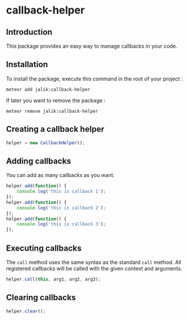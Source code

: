 # callback-helper

## Introduction

This package provides an easy way to manage callbacks in your code.

## Installation

To install the package, execute this command in the root of your project :
```
meteor add jalik:callback-helper
```

If later you want to remove the package :
```
meteor remove jalik:callback-helper
```

## Creating a callback helper

```js
helper = new CallbackHelper();
```

## Adding callbacks

You can add as many callbacks as you want.

```js
helper.add(function() {
    console.log('this is callback 1');
});
helper.add(function() {
    console.log('this is callback 2');
});
helper.add(function() {
    console.log('this is callback 3');
});
```

## Executing callbacks

The `call` method uses the same syntax as the standard `call` method.
All registered callbacks will be called with the given context and arguments.

```js
helper.call(this, arg1, arg2, arg3);
```

## Clearing callbacks

```js
helper.clear();
```

